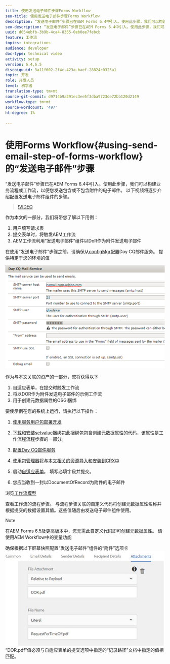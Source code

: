 ```yaml
---
title: 使用发送电子邮件步骤Forms Workflow
seo-title: 使用发送电子邮件步骤Forms Workflow
description: “发送电子邮件”步骤已在AEM Forms 6.4中引入。使用此步骤，我们可以构建业务流程或工作流，以便您发送包含或不包含附件的电子邮件。 以下视频将逐步介绍配置发送电子邮件组件的步骤
seo-description: “发送电子邮件”步骤已在AEM Forms 6.4中引入。使用此步骤，我们可以构建业务流程或工作流，以便您发送包含或不包含附件的电子邮件。 以下视频将逐步介绍配置发送电子邮件组件的步骤
uuid: d054ebfb-3b9b-4ca4-8355-0eb0ee7febcb
feature: 工作流
topics: integrations
audience: developer
doc-type: technical video
activity: setup
version: 6.4,6.5
discoiquuid: 3a11f602-2f4c-423a-baef-28824c0325a1
topic: 开发
role: 开发人员
level: 初学者
translation-type: tm+mt
source-git-commit: d9714b9a291ec3ee5f3dba9723de72bb120d2149
workflow-type: tm+mt
source-wordcount: '497'
ht-degree: 1%

---
```



# 使用Forms Workflow{#using-send-email-step-of-forms-workflow}的“发送电子邮件”步骤

“发送电子邮件”步骤已在AEM Forms 6.4中引入。使用此步骤，我们可以构建业务流程或工作流，以便您发送包含或不包含附件的电子邮件。 以下视频将逐步介绍配置发送电子邮件组件的步骤。

>[!VIDEO](https://video.tv.adobe.com/v/21499/?quality=9&learn=on)

作为本文的一部分，我们将带您了解以下用例：

1. 用户填写请求表
1. 提交表单时，将触发AEM工作流
1. AEM工作流利用“发送电子邮件”组件以DoR作为附件发送电子邮件

在使用“发送电子邮件”步骤之前，请确保从[configMgr](http://localhost:4502/system/console/configMgr)配置Day CQ邮件服务。 提供特定于您的环境的值

![配置Day CQ邮件服务](assets/mailservice.png)

作为与本文关联的资产的一部分，您将获得以下

1. 自适应表单，在提交时触发工作流
1. 将以DOR作为附件发送电子邮件的示例工作流
1. 用于创建元数据属性的OSGi捆绑

要使示例在您的系统上运行，请执行以下操作：

1. [使用服务用户包部署开发](/help/forms/assets/common-osgi-bundles/DevelopingWithServiceUser.jar)

1. [下载和安装setvalue](/help/forms/assets/common-osgi-bundles/SetValueApp.core-1.0-SNAPSHOT.jar)捆绑包此捆绑包包含创建元数据属性的代码，该属性是工作流程流程步骤的一部分。
1. [配置Day CQ邮件服务](https://helpx.adobe.com/experience-manager/6-5/sites/administering/using/notification.html)
1. [使用包管理器将与本文相关的资源导入和安装到CRX中](assets/emaildoraemformskt.zip)
1. 启动[自适应表单](http://localhost:4502/content/dam/formsanddocuments/helpx/timeoffrequestform/jcr:content?wcmmode=disabled)。 填写必填字段并提交。
1. 您应当收到一封以DocumentOfRecord为附件的电子邮件

浏览[工作流模型](http://localhost:4502/editor.html/conf/global/settings/workflow/models/emaildor.html)

查看工作流的流程步骤。 与流程步骤关联的自定义代码将创建元数据属性名称并根据提交的数据设置其值。这些值随后由发送电子邮件组件使用。

>[!NOTE]
>
>在AEM Forms 6.5及更高版本中，您无需此自定义代码即可创建元数据属性。 请使用AEM Workflow中的变量功能

确保根据以下屏幕快照配置“发送电子邮件”组件的“附件”选项卡
![“发送电子邮件附件”选项卡](assets/sendemailcomponentconfigure.jpg)“DOR.pdf”值必须与自适应表单的提交选项中指定的“记录路径”文档中指定的值相匹配。

